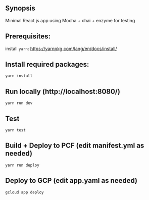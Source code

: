 ## Synopsis

Minimal React js app using Mocha + chai + enzyme for testing

## Prerequisites:

install `yarn`: https://yarnpkg.com/lang/en/docs/install/

## Install required packages:
```
yarn install
```

## Run locally (http://localhost:8080/)
```
yarn run dev
```

## Test
```
yarn test
```

## Build + Deploy to PCF  (edit manifest.yml as needed)
```
yarn run deploy
```

## Deploy to GCP  (edit app.yaml as needed)
```
gcloud app deploy
```


